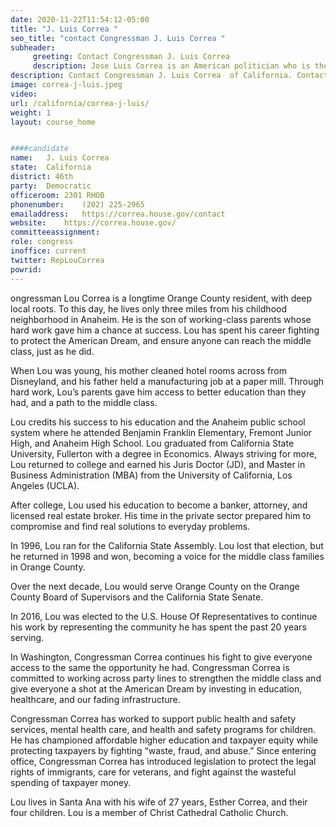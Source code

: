 ```yaml
---
date: 2020-11-22T11:54:12-05:00
title: "J. Luis Correa "
seo_title: "contact Congressman J. Luis Correa "
subheader:
     greeting: Contact Congressman J. Luis Correa  
     description: Jose Luis Correa is an American politician who is the U.S. Representative for California's 46th congressional district. A Democrat, he served as a member of the California State Senate, representing the 34th Senate district.
description: Contact Congressman J. Luis Correa  of California. Contact information for J. Luis Correa  includes email address, phone number, and mailing address.
image: correa-j-luis.jpeg
video: 
url: /california/correa-j-luis/
weight: 1
layout: course_home


####candidate
name:	J. Luis Correa 
state:	California
district: 46th
party:	Democratic
officeroom:	2301 RHOB
phonenumber:	(202) 225-2965
emailaddress:	https://correa.house.gov/contact
website:	https://correa.house.gov/
committeeassignment: 
role: congress
inoffice: current
twitter: RepLouCorrea
powrid: 
---
```


ongressman Lou Correa is a longtime Orange County resident, with deep local roots. To this day, he lives only three miles from his childhood neighborhood in Anaheim. He is the son of working-class parents whose hard work gave him a chance at success. Lou has spent his career fighting to protect the American Dream, and ensure anyone can reach the middle class, just as he did.



When Lou was young, his mother cleaned hotel rooms across from Disneyland, and his father held a manufacturing job at a paper mill. Through hard work, Lou’s parents gave him access to better education than they had, and a path to the middle class. 

Lou credits his success to his education and the Anaheim public school system where he attended Benjamin Franklin Elementary, Fremont Junior High, and Anaheim High School. Lou graduated from California State University, Fullerton with a degree in Economics. Always striving for more, Lou returned to college and earned his Juris Doctor (JD), and Master in Business Administration (MBA) from the University of California, Los Angeles (UCLA).

After college, Lou used his education to become a banker, attorney, and licensed real estate broker. His time in the private sector prepared him to compromise and find real solutions to everyday problems.

In 1996, Lou ran for the California State Assembly. Lou lost that election, but he returned in 1998 and won, becoming a voice for the middle class families in Orange County. 

Over the next decade, Lou would serve Orange County on the Orange County Board of Supervisors and the California State Senate. 


In 2016, Lou was elected to the U.S. House Of Representatives to continue his work by representing the community he has spent the past 20 years serving. 


In Washington, Congressman Correa continues his fight to give everyone access to the same the opportunity he had. Congressman Correa is committed to working across party lines to strengthen the middle class and give everyone a shot at the American Dream by investing in education, healthcare, and our fading infrastructure. 

Congressman Correa has worked to support public health and safety services, mental health care, and health and safety programs for children. He has championed affordable higher education and taxpayer equity while protecting taxpayers by fighting “waste, fraud, and abuse.” Since entering office, Congressman Correa has introduced legislation to protect the legal rights of immigrants, care for veterans, and fight against the wasteful spending of taxpayer money. 

Lou lives in Santa Ana with his wife of 27 years, Esther Correa, and their four children. Lou is a member of Christ Cathedral Catholic Church.
